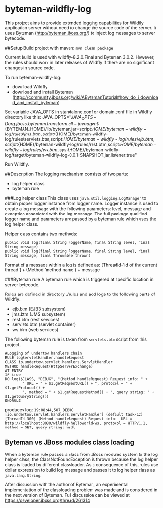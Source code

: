 # byteman-wildfly-log
This project aims to provide extended logging capabilities for Wildfly application
 server without need to change the source code of the server. It uses Byteman (http://byteman.jboss.org/) to inject log messages to server bytecode.

##Setup
Build project with maven: `mvn clean package`

Current build is used with wildfly-8.2.0.Final and Byteman 3.0.2. However, the rules should work in later releases of Wildfly if 
there are no significant changes in source code.

To run byteman-wildfly-log:

* download Wildfly
* download and install Byteman (https://community.jboss.org/wiki/ABytemanTutorial#how_do_i_download_and_install_byteman)

Set variable JAVA_OPTS in standalone.conf or domain.conf file in Wildfly directory like this:
JAVA_OPTS="$JAVA_OPTS -Dorg.jboss.byteman.transform.all -javaagent:${BYTEMAN_HOME}/lib/byteman.jar=script:${HOME}/byteman-wildfly-log/rules/jms.btm,script:${HOME}/byteman-wildfly-log/rules/servlets.btm,script:${HOME}/byteman-wildfly-log/rules/ejb.btm,script:${HOME}/byteman-wildfly-log/rules/rest.btm,script:${HOME}/byteman-wildfly-log/rules/ws.btm,sys:${HOME}/byteman-wildfly-log/target/byteman-wildfly-log-0.0.1-SNAPSHOT.jar,listener:true"

Run Wildfly.

##Description
The logging mechanism consists of two parts:

* log helper class
* byteman rule

###Log helper class
This class uses `java.util.logging.LogManager` to obtain proper logger instance from logger name.
Logger instance is used to create a log message with the following parameters: level, message and exception associated with the log message.
The full package qualified logger name and parameters are passed by a byteman rule which uses the log helper class.

Helper class contains two methods:

`public void log(final String loggerName, final String level, final String message)` <br>
`public void log(final String loggerName, final String level, final String message, final Throwable thrown)`

Format of a message within a log is defined as:
[ThreadId-'id of the current thread'] + (Method 'method name') + message

###Byteman rule
A byteman rule which is triggered at specific location in server bytecode.

Rules are defined in directory ./rules and add logs to the following parts of Wildfly:

* ejb.btm (EJB3 subsystem)
* jms.btm (JMS subsystem)
* rest.btm (rest services)
* servlets.btm (servlet container)
* ws.btm (web services)

The following byteman rule is taken from `servlets.btm` script from this project.

```
#Logging of undertow handlers chain
RULE logServletHandler.handleRequest
CLASS io.undertow.servlet.handlers.ServletHandler
METHOD handleRequest(HttpServerExchange)
AT ENTRY
IF true
DO log($CLASS, "DEBUG", "(Method handleRequest) Request info: " + 
		" URL = " + $1.getRequestURL() + ", protocol = " + $1.getProtocol() + 
		", method = " + $1.getRequestMethod() + ", query string: " + $1.getQueryString())
ENDRULE
```

produces log:
`19:08:44,507 DEBUG [io.undertow.servlet.handlers.ServletHandler] (default task-12) [ThreadId-300] (Method handleRequest) Request info:  URL = http://localhost:8080/wildfly-helloworld-ws, protocol = HTTP/1.1, method = GET, query string: wsdl`

## Byteman vs JBoss modules class loading
When a byteman rule passes a class from JBoss modules system to the log helper class, the ClassNotFoundException is thrown because the log helper class is loaded by different classloader.
As a consequence of this, rules use dollar expression to build log message and passes it to log helper class as `java.lang.String`.

After discussion with the author of Byteman, an experimental implementation of the classloading problem was made and is considered in the next version of Byteman.
Full discussion can be viewed at https://developer.jboss.org/thread/261314
